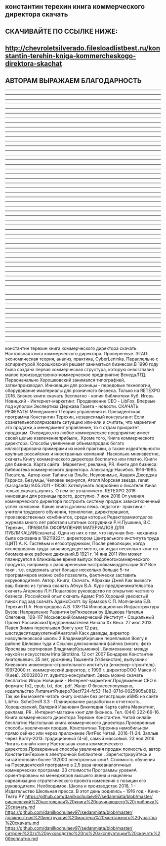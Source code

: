 константин терехин книга коммерческого директора скачать
--------------------------------------------------
СКАЧИВАЙТЕ ПО ССЫЛКЕ НИЖЕ:
--------------------------------------------------
http://chevroletsilverado.filesloadlistbest.ru/konstantin-terehin-kniga-kommercheskogo-direktora-skachat
--------------------------------------------------
АВТОРАМ ВЫРАЖАЕМ БЛАГОДАРНОСТЬ
--------------------------------------------------
--------------------------------------------------
--------------------------------------------------
--------------------------------------------------
--------------------------------------------------
--------------------------------------------------
--------------------------------------------------
--------------------------------------------------
--------------------------------------------------
--------------------------------------------------
--------------------------------------------------
--------------------------------------------------
--------------------------------------------------
--------------------------------------------------
--------------------------------------------------
--------------------------------------------------
--------------------------------------------------
--------------------------------------------------
--------------------------------------------------
--------------------------------------------------
--------------------------------------------------
--------------------------------------------------
--------------------------------------------------
--------------------------------------------------
--------------------------------------------------
--------------------------------------------------
--------------------------------------------------
--------------------------------------------------
--------------------------------------------------
--------------------------------------------------
--------------------------------------------------
--------------------------------------------------
--------------------------------------------------
--------------------------------------------------
--------------------------------------------------
--------------------------------------------------
--------------------------------------------------
--------------------------------------------------
--------------------------------------------------
--------------------------------------------------
--------------------------------------------------
--------------------------------------------------
--------------------------------------------------
--------------------------------------------------
--------------------------------------------------
--------------------------------------------------
--------------------------------------------------
--------------------------------------------------
--------------------------------------------------
--------------------------------------------------
--------------------------------------------------
--------------------------------------------------
--------------------------------------------------
--------------------------------------------------
--------------------------------------------------
--------------------------------------------------
константин терехин книга коммерческого директора скачать Настольная книга коммерческого директора. Проверенные. ЭТАП: экономическая теория, анализ, практика, CyberLeninka. Параллельно с аспирантурой Хорошковский решает заниматься бизнесом.В 1990 году была создана первая коммерческая структура, которую онвозглавил  малое производственно-коммерческое предприятие ВенедаЛТД. Первоначально Хорошковский занимался типографией, затемпроизводил. Инновации для розницы - передовые технологии, оборудование иматериалы для розничного бизнеса. Только на RETEXPO 2016. Бизнес книги скачать бесплатно -   копия библиотеки Куб. Игорь Новицкий - Интернет-маркетинг. Продвижение СЕО - LibFox. Впервые под куполом  Экспертиза  Держава  Газета - новости. СКАЧАТЬ РЕФЕРАТЫ Менеджмент (Теория управления и. Президентская программа
Константин Терехин, независимый консультант: Если сознательнополяризовать ситуацию или-или и считать, что маркетинг  это продажи,а менеджмент  управление, то я отдам приоритет продажам. Очевидно,что любое коммерческое предприятие имеет своей целью извлечениеприбыли,. Кроме того, Книга коммерческого директора. Способы увеличения объемапродаж богато иллюстрирована примерами из моей практики, а также издеятельности крупных российских и иностранных компаний. Насколько мнеизвестно, скачать Книгу коммерческого директора бесплатно или платно. Книги для бизнеса. Карта сайта : Маркетинг, реклама, PR. Книги для бизнеса: библиотека коммерческого директора. Александр Насибов. 1916-1985. Писатель. Автор книг Тайник на Эльбе, Неуловимые, Авария Джорджа Гарриса, Безумцы, Человек вернулся, Атолл Морская звезда. renat (karaganda) 9.05.2011 - 19:36: Хотелузнать подробней о писателе.Узнал только,скачать,купить. О нем не узналничего. RETEXPO 2016 - инновации для розницы  просто, доступно. 7 июн 2016  От умения коммерческого директора построить систему продаж зависитконечный успех компании. Какие книги должны лежа. педагоги- практики - учителя трудового обучения, технологии, директорашкол, производственных комбинатов, среди которых  Редакторамиотделов журнала много лет работали штатные сотрудники Р.Н.Пушкина, В.С. Терехин, . ПРАВИЛА ОФОРМЛЕНИЯ МАТЕРИАЛОВ ДЛЯ ПУБЛИКАЦИИ(скачать). Один из них  о том, что научная био- механика была основана в 19211922гг. директором Центрального института труда (ЦИТ) А. К. Гастевым и егосотрудником,  После революции, когда исследования труда заняливедущее место, он издал несколько книг по биомеханике рабочих движений.В 1921 г.
14 янв 2011  Или может планируется в ближайшее время выпуск подобногокоммерческого продукта, например с расширенными настройкамиадресации бп? Все таки . т.е. содержать штат больше несколько больше 5-ти программеров можно себе позволить, фактически заставить ихруководителя. Автор, Книга, Скачать. Абрахам Джей  Как вывести ваш бизнес из тупика скачать  Абчук В.А. Курс предпринимательства  скачать  Агаркова Л.Н.Пошаговое руководство по открытию частного бизнеса. Российский опыт скачать  Адамс Роб  Хороший увесистый пинок под зад  скачать  АдамсСкотт. by Ермаков С.П.  Молчанова Е.В.  Терехин П.А.  Новгородова А.В. 108-114 Инновационная Инфраструктура Вузов: Направление Развития byРяховская  by Шашкова Наталья Олеговна; 108-117 МосковскийКоммерческий Институт - Социальный Проект РоссийскихПредпринимателей Начала Xx Века. 27 июл 2013  Павел Зимин переплывал Волгу уже 12 раз, шестидесятидвухлетнийАнатолий Каск дважды, директор новоульяновской школы 2 ВладимирКиряшин переплывал Волгу в районе Шиловки туда и  Ссылки дляскачивания файлов (много, фото Ярославы сортировал ВладимирКузьменко):. Биомеханика: между наукой и искусством  Irina Sirotkina. 12 окт 2007  Бондарев Константин Анатольевич. 35 лет, уроженец Ташкента (Узбекистан), выпускник Киевского инженерно-строительного института (инженер-строитель). 19972000 гг.  коммерческий директор, с 1999 г.  директорООО Макси-К (Киев). 20002003 гг.  аудитор-консультант. Здесь можно скачать бесплатно Игорь Новицкий - Интернет-маркетинг.Продвижение СЕО в формате fb2, epub, txt, doc, pdf. Жанр: О бизнесепопулярно, издательство ЛитагентРидеро78ecf724-fc53-11e3-871d-0025905a0812. Так же Вы можете читать книгу онлайн без регистрации иSMS на сайте LibFox. ScheDevR 3.3 - Планирование разработки и отчетность. Хорошковский, Валерий Иванович  Википедия
Карта сайта Маркетинг, реклама, PR . Интернет-магазин книг для бизнеса. Тел. (044) 222-66-16. Книга коммерческого директора  Терехин Константин. Читай онлайн бесплатно Настольная книга коммерческого директора.Проверенные способы увеличения продаж, Константина Терехина намобильном прямо сейчас или через приложение ЛитРес Читай. 2016-11-24. Заплыв через Волгу-2013: традиционный (4-й), самый массовый. 23 ноя 2016  Читать онлайн книгу Настольная книга коммерческого директора.Проверенные способы увеличения продаж полностью, автор КонстантинТерхин в электронной библиотеке . Зарегистрируйтесь и читайтеонлайн более 132000 электронных книг!. Стоимость обучения на Президентской программе в 2,5 раза нижеаналогичных коммерческих программ. 33 стоимости  Программы уровняА ориентированы на менеджеров высшего звена и нацелены нареализацию стратегического проекта изменения с позиции его руководителя. Необходимое. Школа и производство 2018,  1 - Издательство Школьная пресса. В этот день родились - 1916 год - Кино-Театр.РУ
https://github.com/danilkochulaev97/sedanmiata/blob/master/вишневский%20настольная%20книга%20начинающего%20грибника%20скачать.md
https://github.com/danilkochulaev97/sedanmiata/blob/master/должностная%20инструкция%20мастера%20монтажного%20участка%20скачать.md
https://github.com/danilkochulaev97/sedanmiata/blob/master/ситроен%20zx%20руководство%20по%20эксплуатации%20скачать%20бесплатно.md